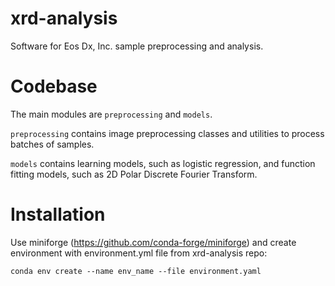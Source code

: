 # xrd-analysis
Software for Eos Dx, Inc. sample preprocessing and analysis.

# Codebase
The main modules are `preprocessing` and `models`.

`preprocessing` contains image preprocessing classes and utilities to process batches of samples.

`models` contains learning models, such as logistic regression, and function fitting models, such as 2D Polar Discrete Fourier Transform.

# Installation
Use miniforge (https://github.com/conda-forge/miniforge) and create environment with environment.yml file from xrd-analysis repo:

`conda env create --name env_name --file environment.yaml`

